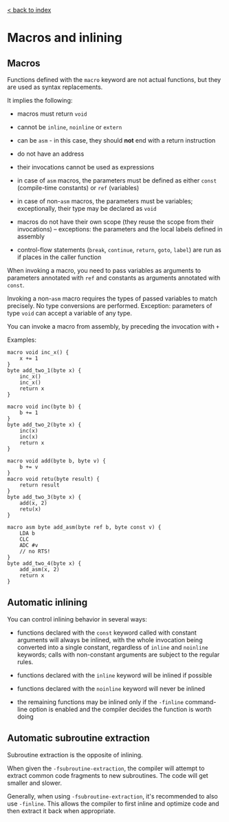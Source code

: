 [< back to index](../doc_index.md)

# Macros and inlining

## Macros

Functions defined with the `macro` keyword are not actual functions, but they are used as syntax replacements.

It implies the following:

* macros must return `void`

* cannot be `inline`, `noinline` or `extern`

* can be `asm` - in this case, they should **not** end with a return instruction

* do not have an address

* their invocations cannot be used as expressions

* in case of `asm` macros, the parameters must be defined as either `const` (compile-time constants) or `ref` (variables)

* in case of non-`asm` macros, the parameters must be variables; exceptionally, their type may be declared as `void`

* macros do not have their own scope (they reuse the scope from their invocations) – exceptions: the parameters and the local labels defined in assembly

* control-flow statements (`break`, `continue`, `return`, `goto`, `label`) are run as if places in the caller function

When invoking a macro, you need to pass variables as arguments to parameters annotated with `ref` and constants as arguments annotated with `const`.

Invoking a non-`asm` macro requires the types of passed variables to match precisely. No type conversions are performed.
Exception: parameters of type `void` can accept a variable of any type.

You can invoke a macro from assembly, by preceding the invocation with `+`

Examples:

    macro void inc_x() {
        x += 1
    }
    byte add_two_1(byte x) {
        inc_x()
        inc_x()
        return x
    }
    
    macro void inc(byte b) {
        b += 1
    }
    byte add_two_2(byte x) {
        inc(x)
        inc(x)
        return x
    }
    
    macro void add(byte b, byte v) {
        b += v
    }
    macro void retu(byte result) {
        return result
    }
    byte add_two_3(byte x) {
        add(x, 2)
        retu(x)
    }
    
    macro asm byte add_asm(byte ref b, byte const v) {
        LDA b
        CLC
        ADC #v
        // no RTS!
    }
    byte add_two_4(byte x) {
        add_asm(x, 2)
        return x
    }
    

## Automatic inlining

You can control inlining behavior in several ways:

* functions declared with the `const` keyword called with constant arguments will always be inlined,
with the whole invocation being converted into a single constant, regardless of `inline` and `noinline` keywords;
calls with non-constant arguments are subject to the regular rules.

* functions declared with the `inline` keyword will be inlined if possible

* functions declared with the `noinline` keyword will never be inlined

* the remaining functions may be inlined only if the `-finline` command-line option is enabled
and the compiler decides the function is worth doing

## Automatic subroutine extraction

Subroutine extraction is the opposite of inlining.

When given the `-fsubroutine-extraction`, the compiler will attempt to extract common code fragments to new subroutines.
The code will get smaller and slower.

Generally, when using `-fsubroutine-extraction`, it's recommended to also use `-finline`.
This allows the compiler to first inline and optimize code and then extract it back when appropriate.
